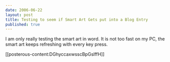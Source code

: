 ```yaml
---
date: 2006-06-22
layout: post
title: Testing to seem if Smart Art Gets put into a Blog Entry
published: true
---
```

<span><p>I am only really testing the smart art in word.  It is not too fast on my PC, the smart art keeps refreshing with every key press.<br /></p>
<p>[[posterous-content:DGhyccaxwsscBpGslffH]]</p></span><div class="blogger-post-footer"><img class="posterous_download_image" src="https://blogger.googleusercontent.com/tracker/8109338-115097949645513477?l=www.kinlan.co.uk%2Findex.html" height="1" alt="" width="1" /></div>

